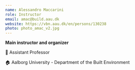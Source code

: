 ```yaml
---
name: Alessandro Maccarini
role: Instructor
email: amac@build.aau.dk
website: https://vbn.aau.dk/en/persons/130238
photo: photo_amac_v2.jpg
---
```


<strong>Main instructor and organizer</strong>

💼 Assistant Professor

🏠 Aalborg University - Department of the Built Environment
